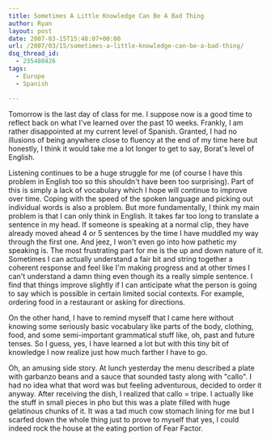 ```yaml
---
title: Sometimes A Little Knowledge Can Be A Bad Thing
author: Ryan
layout: post
date: 2007-03-15T15:48:07+00:00
url: /2007/03/15/sometimes-a-little-knowledge-can-be-a-bad-thing/
dsq_thread_id:
  - 235480426
tags:
  - Europe
  - Spanish

---
```

Tomorrow is the last day of class for me. I suppose now is a good time to
reflect back on what I've learned over the past 10 weeks. Frankly, I am rather
disappointed at my current level of Spanish. Granted, I had no illusions of
being anywhere close to fluency at the end of my time here but honestly, I
think it would take me a lot longer to get to say, Borat's level of English.

Listening continues to be a huge struggle for me (of course I have this problem
in English too so this shouldn't have been too surprising). Part of this is
simply a lack of vocabulary which I hope will continue to improve over time.
Coping with the speed of the spoken language and picking out individual words
is also a problem. But more fundamentally, I think my main problem is that I
can only think in English. It takes far too long to translate a sentence in my
head. If someone is speaking at a normal clip, they have already moved ahead 4
or 5 sentences by the time I have muddled my way through the first one. And
jeez, I won't even go into how pathetic my speaking is. The most frustrating
part for me is the up and down nature of it. Sometimes I can actually
understand a fair bit and string together a coherent response and feel like I'm
making progress and at other times I can't understand a damn thing even though
its a really simple sentence. I find that things improve slightly if I can
anticipate what the person is going to say which is possible in certain limited
social contexts. For example, ordering food in a restaurant or asking for
directions.

On the other hand, I have to remind myself that I came here without knowing
some seriously basic vocabulary like parts of the body, clothing, food, and
some semi-important grammatical stuff like, oh, past and future tenses. So I
guess, yes, I have learned a lot but with this tiny bit of knowledge I now
realize just how much farther I have to go.

Oh, an amusing side story. At lunch yesterday the menu described a plate with
garbanzo beans and a sauce that sounded tasty along with "callo". I had no idea
what that word was but feeling adventurous, decided to order it anyway. After
receiving the dish, I realized that callo = tripe. I actually like the stuff in
small pieces in pho but this was a plate filled with huge gelatinous chunks of
it. It was a tad much cow stomach lining for me but I scarfed down the whole
thing just to prove to myself that yes, I could indeed rock the house at the
eating portion of Fear Factor.